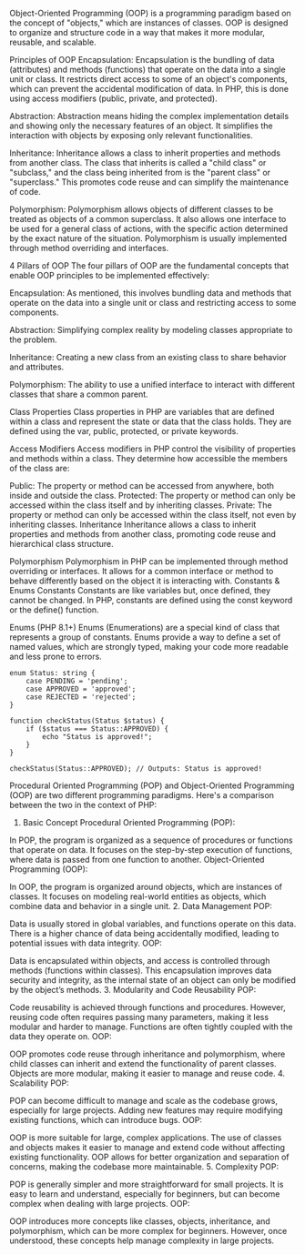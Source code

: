 Object-Oriented Programming (OOP) is a programming paradigm based on the concept of "objects," which are instances of classes. OOP is designed to organize and structure code in a way that makes it more modular, reusable, and scalable.

Principles of OOP
Encapsulation: Encapsulation is the bundling of data (attributes) and methods (functions) that operate on the data into a single unit or class. It restricts direct access to some of an object's components, which can prevent the accidental modification of data. In PHP, this is done using access modifiers (public, private, and protected).

Abstraction: Abstraction means hiding the complex implementation details and showing only the necessary features of an object. It simplifies the interaction with objects by exposing only relevant functionalities.

Inheritance: Inheritance allows a class to inherit properties and methods from another class. The class that inherits is called a "child class" or "subclass," and the class being inherited from is the "parent class" or "superclass." This promotes code reuse and can simplify the maintenance of code.

Polymorphism: Polymorphism allows objects of different classes to be treated as objects of a common superclass. It also allows one interface to be used for a general class of actions, with the specific action determined by the exact nature of the situation. Polymorphism is usually implemented through method overriding and interfaces.

4 Pillars of OOP
The four pillars of OOP are the fundamental concepts that enable OOP principles to be implemented effectively:

Encapsulation: As mentioned, this involves bundling data and methods that operate on the data into a single unit or class and restricting access to some components.

Abstraction: Simplifying complex reality by modeling classes appropriate to the problem.

Inheritance: Creating a new class from an existing class to share behavior and attributes.

Polymorphism: The ability to use a unified interface to interact with different classes that share a common parent.

Class Properties
Class properties in PHP are variables that are defined within a class and represent the state or data that the class holds. They are defined using the var, public, protected, or private keywords.

Access Modifiers
Access modifiers in PHP control the visibility of properties and methods within a class. They determine how accessible the members of the class are:

Public: The property or method can be accessed from anywhere, both inside and outside the class.
Protected: The property or method can only be accessed within the class itself and by inheriting classes.
Private: The property or method can only be accessed within the class itself, not even by inheriting classes.
Inheritance
Inheritance allows a class to inherit properties and methods from another class, promoting code reuse and hierarchical class structure.

Polymorphism
Polymorphism in PHP can be implemented through method overriding or interfaces. It allows for a common interface or method to behave differently based on the object it is interacting with.
Constants & Enums
Constants
Constants are like variables but, once defined, they cannot be changed. In PHP, constants are defined using the const keyword or the define() function.

Enums (PHP 8.1+)
Enums (Enumerations) are a special kind of class that represents a group of constants. Enums provide a way to define a set of named values, which are strongly typed, making your code more readable and less prone to errors.


    enum Status: string {
        case PENDING = 'pending';
        case APPROVED = 'approved';
        case REJECTED = 'rejected';
    }

    function checkStatus(Status $status) {
        if ($status === Status::APPROVED) {
            echo "Status is approved!";
        }
    }

    checkStatus(Status::APPROVED); // Outputs: Status is approved!


Procedural Oriented Programming (POP) and Object-Oriented Programming (OOP) are two different programming paradigms. Here's a comparison between the two in the context of PHP:

1. Basic Concept
Procedural Oriented Programming (POP):

In POP, the program is organized as a sequence of procedures or functions that operate on data.
It focuses on the step-by-step execution of functions, where data is passed from one function to another.
Object-Oriented Programming (OOP):

In OOP, the program is organized around objects, which are instances of classes.
It focuses on modeling real-world entities as objects, which combine data and behavior in a single unit.
2. Data Management
POP:

Data is usually stored in global variables, and functions operate on this data.
There is a higher chance of data being accidentally modified, leading to potential issues with data integrity.
OOP:

Data is encapsulated within objects, and access is controlled through methods (functions within classes).
This encapsulation improves data security and integrity, as the internal state of an object can only be modified by the object’s methods.
3. Modularity and Code Reusability
POP:

Code reusability is achieved through functions and procedures. However, reusing code often requires passing many parameters, making it less modular and harder to manage.
Functions are often tightly coupled with the data they operate on.
OOP:

OOP promotes code reuse through inheritance and polymorphism, where child classes can inherit and extend the functionality of parent classes.
Objects are more modular, making it easier to manage and reuse code.
4. Scalability
POP:

POP can become difficult to manage and scale as the codebase grows, especially for large projects.
Adding new features may require modifying existing functions, which can introduce bugs.
OOP:

OOP is more suitable for large, complex applications. The use of classes and objects makes it easier to manage and extend code without affecting existing functionality.
OOP allows for better organization and separation of concerns, making the codebase more maintainable.
5. Complexity
POP:

POP is generally simpler and more straightforward for small projects.
It is easy to learn and understand, especially for beginners, but can become complex when dealing with large projects.
OOP:

OOP introduces more concepts like classes, objects, inheritance, and polymorphism, which can be more complex for beginners.
However, once understood, these concepts help manage complexity in large projects.